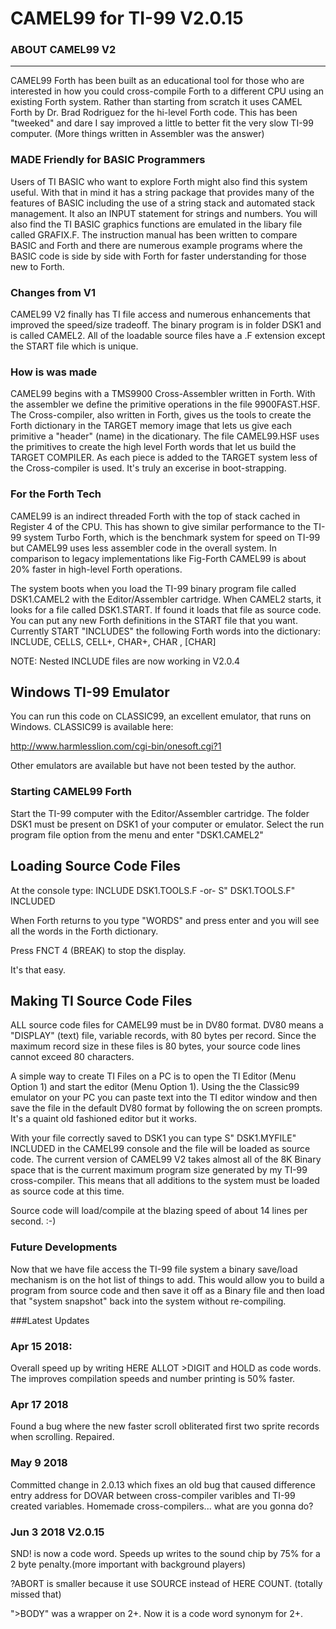 # CAMEL99 for TI-99 V2.0.15

### ABOUT CAMEL99 V2
--------------------
CAMEL99 Forth has been built as an educational tool for those who are interested in how you could cross-compile Forth to a different CPU using an existing Forth system. Rather than starting from scratch it uses CAMEL Forth by Dr. Brad Rodriguez for the hi-level Forth code. This has been "tweeked" and dare I say improved a little to better fit the very slow TI-99 computer. (More things written in Assembler was the answer)

### MADE Friendly for BASIC Programmers
Users of TI BASIC who want to explore Forth might also find this system useful. With that in mind it has a string package that provides many of the features of BASIC including the use of a string stack and automated stack management. It also an INPUT statement for strings and numbers.  You will also find the TI BASIC graphics functions are emulated in the libary file called GRAFIX.F.  The instruction manual has been written to compare BASIC and Forth and there are numerous example programs where the BASIC code is side by side with Forth for faster understanding for those new to Forth.

### Changes from V1
CAMEL99 V2 finally has TI file access and numerous enhancements that improved the speed/size tradeoff. The binary program is in folder DSK1 and is called CAMEL2. All of the loadable source files have a .F extension except the START file which is unique.

### How is was made
CAMEL99 begins with a TMS9900 Cross-Assembler written in Forth. With the assembler we define the primitive operations in the file 9900FAST.HSF. The Cross-compiler, also written in Forth, gives us the tools to create the Forth dictionary in the TARGET memory image that lets us give each primitive a "header" (name) in the dicationary.  The file CAMEL99.HSF uses the primitives to create the high level Forth words that let us build the TARGET COMPILER. As each piece is added to the TARGET system less of the Cross-compiler is used. It's truly an excerise in boot-strapping.

### For the Forth Tech
CAMEL99 is an indirect threaded Forth with the top of stack cached in Register 4 of the CPU. This has shown to give similar performance to the TI-99 system Turbo Forth, which is the benchmark system for speed on TI-99 but CAMEL99 uses less assembler code in the overall system. In comparison to legacy implementations like Fig-Forth CAMEL99 is about 20% faster in high-level Forth operations.

The system boots when you load the TI-99 binary program file called DSK1.CAMEL2 with the Editor/Assembler cartridge. When CAMEL2 starts, it looks for a file called DSK1.START. If found it loads that file as source code.  You can put any new Forth definitions in the START file that you want. Currently START "INCLUDES" the following Forth words into the dictionary:
     INCLUDE, CELLS, CELL+, CHAR+, CHAR , [CHAR]

NOTE: Nested INCLUDE files are now working in V2.0.4

## Windows TI-99 Emulator
You can run this code on CLASSIC99, an excellent emulator, that runs on Windows. CLASSIC99 is available here:

http://www.harmlesslion.com/cgi-bin/onesoft.cgi?1

Other emulators are available but have not been tested by the author.

### Starting CAMEL99 Forth
Start the TI-99 computer with the Editor/Assembler cartridge.  The folder DSK1 must be present on DSK1 of your computer or emulator.
Select the run program file option from the menu and enter "DSK1.CAMEL2" 

## Loading Source Code Files
At the console type: INCLUDE DSK1.TOOLS.F  -or- S" DSK1.TOOLS.F" INCLUDED

When Forth returns to you type "WORDS" and press enter and you will see all the words in the Forth dictionary.  

Press FNCT 4 (BREAK) to stop the display.

It's that easy.

## Making TI Source Code Files
ALL source code files for CAMEL99 must be in DV80 format. DV80 means a "DISPLAY" (text) file, variable records, with 80 bytes per record.  Since the maximum record size in these files is 80 bytes, your source code lines cannot exceed 80 characters.

A simple way to create TI Files on a PC is to open the TI Editor (Menu Option 1) and start the editor (Menu Option 1). 
Using the the Classic99 emulator on your PC you can paste text into the TI editor window and then save the file in the default DV80 format by following the on screen prompts. It's a quaint old fashioned editor but it works.

With your file correctly saved to DSK1 you can type S" DSK1.MYFILE" INCLUDED in the CAMEL99 console and the file will be loaded as source code. The current version of CAMEL99 V2 takes almost all of the 8K Binary space that is the current maximum program size generated by my TI-99 cross-compiler. This means that all additions to the system must be loaded as source code at this time. 

Source code will load/compile at the blazing speed of about 14 lines per second. :-)

### Future Developments
Now that we have file access the TI-99 file system a binary save/load mechanism is on the hot list of things to add. This would allow you to build a program from source code and then save it off as a Binary file and then load that "system snapshot" back into the system without re-compiling.


###Latest Updates
### Apr 15 2018:
Overall speed up by writing HERE ALLOT  >DIGIT and HOLD as code words. The improves compilation speeds and number printing is 50% faster.

### Apr 17 2018
Found a bug where the new faster scroll obliterated first two sprite records when scrolling. Repaired.

### May 9 2018
Committed change in 2.0.13 which fixes an old bug that caused difference entry address for DOVAR between cross-compiler varibles and TI-99 created variables. Homemade cross-compilers... what are you gonna do?

### Jun 3 2018 V2.0.15
SND! is now a code word. Speeds up writes to the sound chip by 75% for a 2 byte penalty.(more important with background players)

?ABORT is smaller because it use SOURCE instead of HERE COUNT. (totally missed that)

">BODY" was a wrapper on 2+. Now it is a code word synonym for 2+.

